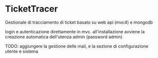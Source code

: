 TicketTracer
============
Gestionale di tracciamento di ticket basato su web api (mvc4) e mongodb

login e autenticazione direttamente in mvc.
all'installazione avviene la creazione automatica dell'utenza admin (password admin)

TODO:
aggiungere la gestione delle mail, e la sezione di configurazione utente e sistema
